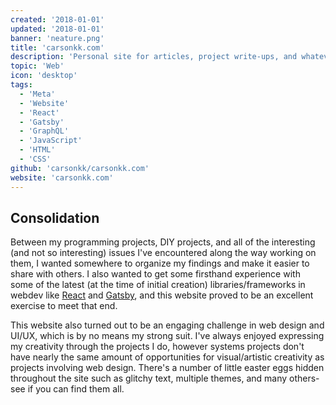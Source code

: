 ```yaml
---
created: '2018-01-01'
updated: '2018-01-01'
banner: 'neature.png'
title: 'carsonkk.com'
description: 'Personal site for articles, project write-ups, and whatever else'
topic: 'Web'
icon: 'desktop'
tags:
  - 'Meta'
  - 'Website'
  - 'React'
  - 'Gatsby'
  - 'GraphQL'
  - 'JavaScript'
  - 'HTML'
  - 'CSS'
github: 'carsonkk/carsonkk.com'
website: 'carsonkk.com'
---
```


## Consolidation

Between my programming projects, DIY projects, and all of the interesting (and not so interesting) issues I've encountered along the way working on them, I wanted somewhere to organize my findings and make it easier to share with others. I also wanted to get some firsthand experience with some of the latest (at the time of initial creation) libraries/frameworks in webdev like [React](https://reactjs.org/) and [Gatsby](https://www.gatsbyjs.org/), and this website proved to be an excellent exercise to meet that end.

This website also turned out to be an engaging challenge in web design and UI/UX, which is by no means my strong suit. I've always enjoyed expressing my creativity through the projects I do, however systems projects don't have nearly the same amount of opportunities for visual/artistic creativity as projects involving web design. There's a number of little easter eggs hidden throughout the site such as glitchy text, multiple themes, and many others- see if you can find them all.